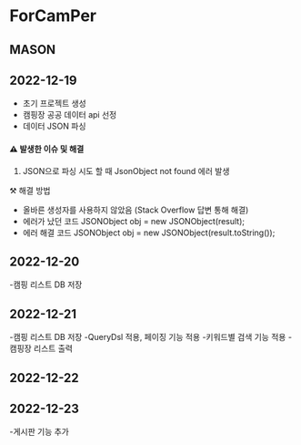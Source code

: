 # ForCamPer

##  MASON
## 2022-12-19

- 초기 프로젝트 생성
- 캠핑장 공공 데이터 api 선정
- 데이터 JSON 파싱

#### ⚠️ 발생한 이슈 및 해결

1. JSON으로 파싱 시도 할 때 JsonObject not found 에러 발생 

⚒️ 해결 방법  
- 올바른 생성자를 사용하지 않았음 (Stack Overflow 답변 통해 해결)
- 에러가 났던 코드  JSONObject obj = new JSONObject(result);
- 에러 해결 코드  JSONObject obj = new JSONObject(result.toString());

## 2022-12-20

-캠핑 리스트 DB 저장


## 2022-12-21

 -캠핑 리스트 DB 저장
 -QueryDsl 적용, 페이징 기능 적용
 -키워드별 검색 기능 적용
 -캠핑장 리스트 출력


## 2022-12-22

## 2022-12-23
 -게시판 기능 추가
